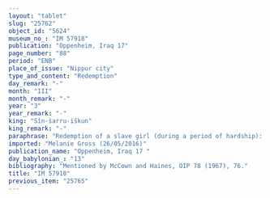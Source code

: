 ```yaml
---
layout: "tablet"
slug: "25762"
object_id: "5624"
museum_no_: "IM 57918"
publication: "Oppenheim, Iraq 17"
page_number: "88"
period: "ENB"
place_of_issue: "Nippur city"
type_and_content: "Redemption"
day_remark: "-"
month: "III"
month_remark: "-"
year: "3"
year_remark: "-"
king: "Sîn-šarru-iškun"
king_remark: "-"
paraphrase: "Redemption of a slave girl (during a period of hardship): <strong>A<sub>1</sub></strong>, <strong>A<sub>2</sub></strong> and <strong>A<sub>3</sub></strong> redeem (<em>paṭāru</em>) from <strong><sup>f</sup>B</strong> her small woman (<em>sinni&scaron;tu</em> <em>ṣahirtu</em>) <strong><sup>f</sup>C</strong> for the exact price (<em>&scaron;īm hariṣ</em>) of 22 shekels of silver. <strong><sup>f</sup>B</strong> guarantees (<em>pūtu na&scaron;&ucirc;</em>) against transgressors (<em>sēh&ucirc;</em>) or claimants (<em>pāqirānu</em>) of <strong><sup>f</sup>C<sub>1</sub></strong>. Witnesses and the scribe.<br /> &nbsp;<br /> <strong>A<sup>1</sup></strong> = Ninurta-uballiṭ/Bēl-usāti; <strong>A<sub>2</sub></strong> = Arad-Gula; <strong>A<sub>3</sub></strong> = Danni-Nergal; <strong><sup>f</sup>B</strong> = Bau-asīti/&Scaron;ama&scaron;-iddin; <strong><sup>f</sup>C</strong> = Tuqnīti<br /> &nbsp;<br /> &nbsp;"
imported: "Melanie Gross (26/05/2016)"
publication_name: "Oppenheim, Iraq 17 "
day_babylonian_: "13"
bibliography: "Mentioned by McCown and Haines, OIP 78 (1967), 76."
title: "IM 57918"
previous_item: "25765"
---
```

